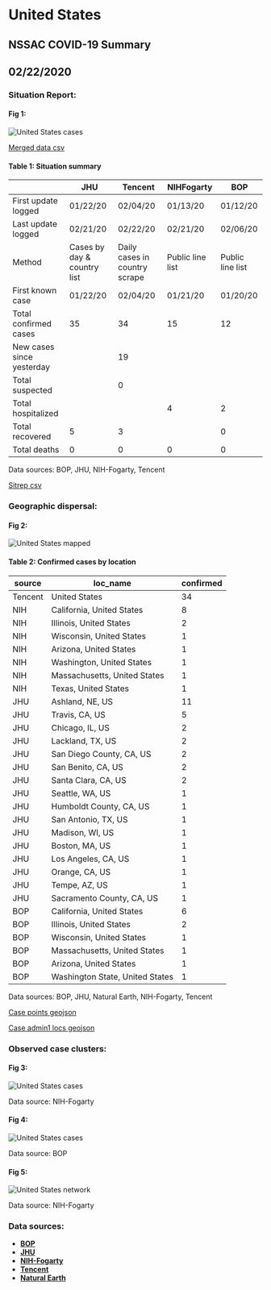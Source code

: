 # United States
## NSSAC COVID-19 Summary
## 02/22/2020



### Situation Report:
#### Fig 1:
![United States cases](../merged_histories/United_States_merged_histories.png)

[Merged data csv](https://github.com/SchlittDataSci/SchlittDataSci.github.io/blob/master/data/tables/United_States_merged_daily.csv)

#### Table 1: Situation summary


|                           | JHU                         | Tencent                       | NIHFogarty       | BOP              |
|---------------------------|-----------------------------|-------------------------------|------------------|------------------|
| First update logged       | 01/22/20                    | 02/04/20                      | 01/13/20         | 01/12/20         |
| Last update logged        | 02/21/20                    | 02/22/20                      | 02/21/20         | 02/06/20         |
| Method                    | Cases by day & country list | Daily cases in country scrape | Public line list | Public line list |
| First known case          | 01/22/20                    | 02/04/20                      | 01/21/20         | 01/20/20         |
| Total confirmed cases     | 35                          | 34                            | 15               | 12               |
| New cases since yesterday |                             | 19                            |                  |                  |
| Total suspected           |                             | 0                             |                  |                  |
| Total hospitalized        |                             |                               | 4                | 2                |
| Total recovered           | 5                           | 3                             |                  | 0                |
| Total deaths              | 0                           | 0                             | 0                | 0                |

Data sources: BOP, JHU, NIH-Fogarty, Tencent


[Sitrep csv](https://github.com/SchlittDataSci/SchlittDataSci.github.io/blob/master/data/tables/United_States_sitrep.csv)

### Geographic dispersal:
#### Fig 2:
![United States mapped](../case_locs/United_States_case_locs.png)

#### Table 2: Confirmed cases by location


| source   | loc_name                        |   confirmed |
|----------|---------------------------------|-------------|
| Tencent  | United States                   |          34 |
| NIH      | California, United States       |           8 |
| NIH      | Illinois, United States         |           2 |
| NIH      | Wisconsin, United States        |           1 |
| NIH      | Arizona, United States          |           1 |
| NIH      | Washington, United States       |           1 |
| NIH      | Massachusetts, United States    |           1 |
| NIH      | Texas, United States            |           1 |
| JHU      | Ashland, NE, US                 |          11 |
| JHU      | Travis, CA, US                  |           5 |
| JHU      | Chicago, IL, US                 |           2 |
| JHU      | Lackland, TX, US                |           2 |
| JHU      | San Diego County, CA, US        |           2 |
| JHU      | San Benito, CA, US              |           2 |
| JHU      | Santa Clara, CA, US             |           2 |
| JHU      | Seattle, WA, US                 |           1 |
| JHU      | Humboldt County, CA, US         |           1 |
| JHU      | San Antonio, TX, US             |           1 |
| JHU      | Madison, WI, US                 |           1 |
| JHU      | Boston, MA, US                  |           1 |
| JHU      | Los Angeles, CA, US             |           1 |
| JHU      | Orange, CA, US                  |           1 |
| JHU      | Tempe, AZ, US                   |           1 |
| JHU      | Sacramento County, CA, US       |           1 |
| BOP      | California, United States       |           6 |
| BOP      | Illinois, United States         |           2 |
| BOP      | Wisconsin, United States        |           1 |
| BOP      | Massachusetts, United States    |           1 |
| BOP      | Arizona, United States          |           1 |
| BOP      | Washington State, United States |           1 |

Data sources: BOP, JHU, Natural Earth, NIH-Fogarty, Tencent


[Case points geojson](https://github.com/SchlittDataSci/SchlittDataSci.github.io/blob/master/data/shapes/United_States_case_locs.geojson)

[Case admin1 locs geojson](https://github.com/SchlittDataSci/SchlittDataSci.github.io/blob/master/data/shapes/United_States_admin1_locs.geojson)

### Observed case clusters:
#### Fig 3:
![United States cases](../cluster_analysis/United_States_imported_cases_NIHFogarty.png)



Data source: NIH-Fogarty


#### Fig 4:
![United States cases](../cluster_analysis/United_States_imported_cases_BOP.png)



Data source: BOP


#### Fig 5:
![United States network](../autochthonous_networks/United_States_network.png)



Data source: NIH-Fogarty


### Data sources:
* **[BOP](https://github.com/beoutbreakprepared/nCoV2019)**
* **[JHU](https://github.com/CSSEGISandData/COVID-19)** 
* **[NIH-Fogarty](https://docs.google.com/spreadsheets/d/1jS24DjSPVWa4iuxuD4OAXrE3QeI8c9BC1hSlqr-NMiU/edit#gid=1187587451)** 
* **[Tencent](https://news.qq.com/zt2020/page/feiyan.htm)**
* **[Natural Earth](https://www.naturalearthdata.com/forums/forum/natural-earth-map-data/cultural-vectors/admin-1-states-provinces-and-their-boundaries/)**

<!-- Global site tag (gtag.js) - Google Analytics -->
<script async src="https://www.googletagmanager.com/gtag/js?id=UA-158816269-1"></script>
<script>
  window.dataLayer = window.dataLayer || [];
  function gtag(){dataLayer.push(arguments);}
  gtag('js', new Date());

  gtag('config', 'UA-158816269-1');
</script>